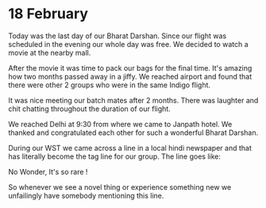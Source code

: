 # 18 February

Today was the last day of our Bharat Darshan. Since our flight was scheduled in the evening our whole day was free. We decided to watch a movie at the nearby mall.

  

After the movie it was time to pack our bags for the final time. It's amazing how two months passed away in a jiffy. We reached airport and found that there were other 2 groups who were in the same Indigo flight.

  

It was nice meeting our batch mates after 2 months. There was laughter and chit chatting throughout the duration of our flight.

  

We reached Delhi at 9:30 from where we came to Janpath hotel. We thanked and congratulated each other for such a wonderful Bharat Darshan.

  

During our WST we came across a line in a local hindi newspaper and that has literally become the tag line for our group. The line goes like:

  

No Wonder, It's so rare !

  

So whenever we see a novel thing or experience something new we unfailingly have somebody mentioning this line.